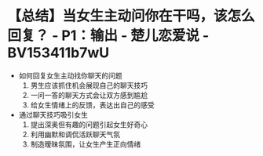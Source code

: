 # 【总结】当女生主动问你在干吗，该怎么回复？ - P1：输出 - 楚儿恋爱说 - BV153411b7wU

-   如何回复女生主动找你聊天的问题
    1.  男生应该抓住机会展现自己的聊天技巧
    2.  一问一答的聊天方式会让双方感到尴尬
    3.  给女生情绪上的反馈，表达出自己的感受
-   通过聊天技巧吸引女生
    1.  提出深奥但有趣的问题引起女生好奇心
    2.  利用幽默和调侃活跃聊天气氛
    3.  制造暧昧氛围，让女生产生正向情绪